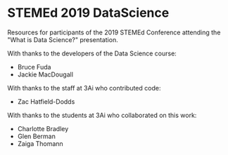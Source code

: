 # STEMEd 2019 DataScience

Resources for participants of the 2019 STEMEd Conference attending the "What is Data Science?" presentation.

With thanks to the developers of the Data Science course:
*  Bruce Fuda
*  Jackie MacDougall

With thanks to the staff at 3Ai who contributed code:
* Zac Hatfield-Dodds

With thanks to the students at 3Ai who collaborated on this work:
* Charlotte Bradley
* Glen Berman
* Zaiga Thomann
